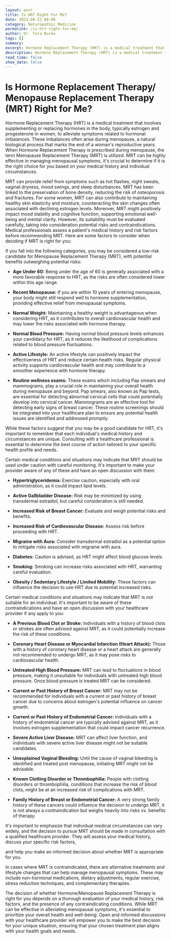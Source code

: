 ```yaml
---
layout: post
title: Is HRT Right For Me?
date: 2023-08-22 00:00
category: Naturopathic Medicine
permalink: /is-hrt-right-for-me/
author: Dr. Tara Burke
tags: []
summary: 
excerpt: Hormone Replacement Therapy (HRT) is a medical treatment that involves supplementing or replacing hormones in the body, typically estrogen and progesterone in women, to alleviate symptoms related to hormonal imbalances.
description: Hormone Replacement Therapy (HRT) is a medical treatment that involves supplementing or replacing hormones in the body, typically estrogen and progesterone in women...
read_time: false
show_date: false
---
```

# Is Hormone Replacement Therapy/ Menopause Replacement Therapy (MRT) Right for Me?

Hormone Replacement Therapy (HRT) is a medical treatment that involves supplementing or replacing hormones in the body, typically estrogen and progesterone in women, to alleviate symptoms related to hormonal imbalances. These imbalances often arise during menopause, a natural biological process that marks the end of a woman's reproductive years. When Hormone Replacement Therapy is prescribed during menopause, the term Menopause Replacement Therapy (MRT) is utilized. MRT can be highly effective in managing menopausal symptoms, it's crucial to determine if it is the right choice for you based on your medical history and individual circumstances.

MRT can provide relief from symptoms such as hot flashes, night sweats, vaginal dryness, mood swings, and sleep disturbances. MRT has been linked to the preservation of bone density, reducing the risk of osteoporosis and fractures. For some women, MRT can also contribute to maintaining healthy skin elasticity and moisture, counteracting the skin changes often associated with declining estrogen levels. Moreover, MRT might positively impact mood stability and cognitive function, supporting emotional well-being and mental clarity. However, its suitability must be evaluated carefully, taking into consideration potential risks and contraindications. Medical professionals assess a patient's medical history and risk factors before recommending MRT. Here are some factors to consider when deciding if MRT is right for you:

If you fall into the following categories, you may be considered a low-risk candidate for Menopause Replacement Therapy (MRT), with potential benefits outweighing potential risks: 

* **Age Under 60:** Being under the age of 60 is generally associated with a more favorable response to HRT, as the risks are often considered lower within this age range.

* **Recent Menopause:** If you are within 10 years of entering menopause, your body might still respond well to hormone supplementation, providing effective relief from menopausal symptoms.

* **Normal Weight:** Maintaining a healthy weight is advantageous when considering HRT, as it contributes to overall cardiovascular health and may lower the risks associated with hormone therapy.

* **Normal Blood Pressure:** Having normal blood pressure levels enhances your candidacy for HRT, as it reduces the likelihood of complications related to blood pressure fluctuations.

* **Active Lifestyle:** An active lifestyle can positively impact the effectiveness of HRT and reduce certain health risks. Regular physical activity supports cardiovascular health and may contribute to a smoother experience with hormone therapy.

* **Routine wellness exams:** These exams which including Pap smears and mammograms, play a crucial role in maintaining your overall health during menopause and beyond. Pap smears, also known as Pap tests, are essential for detecting abnormal cervical cells that could potentially develop into cervical cancer. Mammograms are an effective tool for detecting early signs of breast cancer. These routine screenings should be integrated into your healthcare plan to ensure any potential health issues are identified and addressed promptly.

While these factors suggest that you may be a good candidate for HRT, it's important to remember that each individual's medical history and circumstances are unique. Consulting with a healthcare professional is essential to determine the best course of action tailored to your specific health profile and needs.

Certain medical conditions and situations may indicate that MRT should be used under caution with careful monitoring. It's important to make your provider aware of any of these and have an open discussion with them:

* **Hypertriglyceridemia:** Exercise caution, especially with oral administration, as it could impact lipid levels.

* **Active Gallbladder Disease:** Risk may be minimized by using transdermal estradiol, but careful consideration is still needed.

* **Increased Risk of Breast Cancer:** Evaluate and weigh potential risks and benefits.

* **Increased Risk of Cardiovascular Disease:** Assess risk before proceeding with HRT.

* **Migraine with Aura:** Consider transdermal estradiol as a potential option to mitigate risks associated with migraine with aura.

* **Diabetes:** Caution is advised, as HRT might affect blood glucose levels.

* **Smoking:** Smoking can increase risks associated with HRT, warranting careful evaluation.

* **Obesity / Sedentary Lifestyle / Limited Mobility:** These factors can influence the decision to use HRT due to potential increased risks.

Certain medical conditions and situations may indicate that MRT is not suitable for an individual. It's important to be aware of these contraindications and have an open discussion with your healthcare provider if any apply to you:

* **A Previous Blood Clot or Stroke:** Individuals with a history of blood clots or strokes are often advised against MRT, as it could potentially increase the risk of these conditions.

* **Coronary Heart Disease or Myocardial Infarction (Heart Attack):** Those with a history of coronary heart disease or a heart attack are generally not recommended to undergo MRT, as it may pose risks to cardiovascular health.

* **Untreated High Blood Pressure:** MRT can lead to fluctuations in blood pressure, making it unsuitable for individuals with untreated high blood pressure. Once blood pressure is treated MRT can be considered.

* **Current or Past History of Breast Cancer:** MRT may not be recommended for individuals with a current or past history of breast cancer due to concerns about estrogen's potential influence on cancer growth.

* **Current or Past History of Endometrial Cancer:** Individuals with a history of endometrial cancer are typically advised against MRT, as it involves estrogen supplementation that could impact cancer recurrence.

* **Severe Active Liver Disease:** MRT can affect liver function, and individuals with severe active liver disease might not be suitable candidates.

* **Unexplained Vaginal Bleeding:** Until the cause of vaginal bleeding is identified and treated post menopause, initiating MRT might not be advisable.

* **Known Clotting Disorder or Thrombophilia:** People with clotting disorders or thrombophilia, conditions that increase the risk of blood clots, might be at an increased risk of complications with MRT.

* **Family History of Breast or Endometrial Cancer:** A very strong family history of these cancers could influence the decision to undergo MRT, it is not always a contraindication but weighs heavily into risks vs. benefits of therapy.

It's important to emphasize that individual medical circumstances can vary widely, and the decision to pursue MRT should be made in consultation with a qualified healthcare provider. They will assess your medical history, discuss your specific risk factors,

and help you make an informed decision about whether MRT is appropriate for you.

In cases where MRT is contraindicated, there are alternative treatments and lifestyle changes that can help manage menopausal symptoms. These may include non-hormonal medications, dietary adjustments, regular exercise, stress reduction techniques, and complementary therapies.

The decision of whether Hormone/Menopause Replacement Therapy is right for you depends on a thorough evaluation of your medical history, risk factors, and the presence of any contraindicating conditions. While MRT can be effective in alleviating menopausal symptoms, it's essential to prioritize your overall health and well-being. Open and informed discussions with your healthcare provider will empower you to make the best decision for your unique situation, ensuring that your chosen treatment plan aligns with your health goals and needs.
